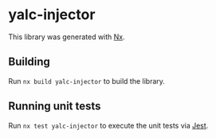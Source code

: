 # yalc-injector

This library was generated with [Nx](https://nx.dev).

## Building

Run `nx build yalc-injector` to build the library.

## Running unit tests

Run `nx test yalc-injector` to execute the unit tests via [Jest](https://jestjs.io).
